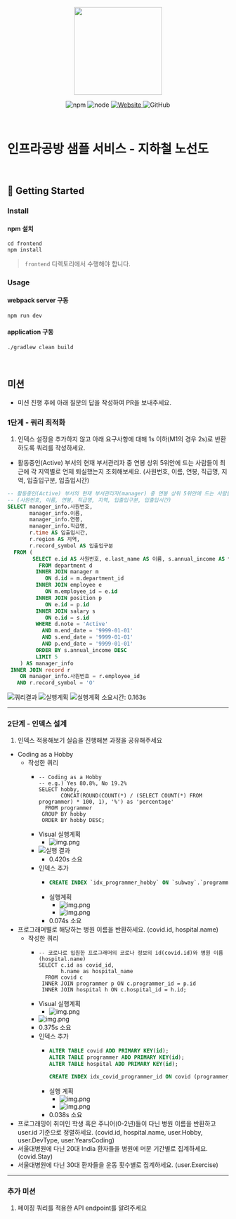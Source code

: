 <p align="center">
    <img width="200px;" src="https://raw.githubusercontent.com/woowacourse/atdd-subway-admin-frontend/master/images/main_logo.png"/>
</p>
<p align="center">
  <img alt="npm" src="https://img.shields.io/badge/npm-%3E%3D%205.5.0-blue">
  <img alt="node" src="https://img.shields.io/badge/node-%3E%3D%209.3.0-blue">
  <a href="https://edu.nextstep.camp/c/R89PYi5H" alt="nextstep atdd">
    <img alt="Website" src="https://img.shields.io/website?url=https%3A%2F%2Fedu.nextstep.camp%2Fc%2FR89PYi5H">
  </a>
  <img alt="GitHub" src="https://img.shields.io/github/license/next-step/atdd-subway-service">
</p>

<br>

# 인프라공방 샘플 서비스 - 지하철 노선도

<br>

## 🚀 Getting Started

### Install
#### npm 설치
```
cd frontend
npm install
```
> `frontend` 디렉토리에서 수행해야 합니다.

### Usage
#### webpack server 구동
```
npm run dev
```
#### application 구동
```
./gradlew clean build
```
<br>

## 미션

* 미션 진행 후에 아래 질문의 답을 작성하여 PR을 보내주세요.


### 1단계 - 쿼리 최적화

1. 인덱스 설정을 추가하지 않고 아래 요구사항에 대해 1s 이하(M1의 경우 2s)로 반환하도록 쿼리를 작성하세요.

- 활동중인(Active) 부서의 현재 부서관리자 중 연봉 상위 5위안에 드는 사람들이 최근에 각 지역별로 언제 퇴실했는지 조회해보세요. (사원번호, 이름, 연봉, 직급명, 지역, 입출입구분, 입출입시간)

```sql
-- 활동중인(Active) 부서의 현재 부서관리자(manager) 중 연봉 상위 5위안에 드는 사람들이 최근에 각 지역별로 언제 퇴실(O)했는지 조회해보세요.
-- (사원번호, 이름, 연봉, 직급명, 지역, 입출입구분, 입출입시간)
SELECT manager_info.사원번호,
       manager_info.이름,
       manager_info.연봉,
       manager_info.직급명,
       r.time AS 입출입시간,
       r.region AS 지역,
       r.record_symbol AS 입출입구분
  FROM (
        SELECT e.id AS 사원번호, e.last_name AS 이름, s.annual_income AS 연봉, p.position_name AS 직급명
          FROM department d
         INNER JOIN manager m
            ON d.id = m.department_id
         INNER JOIN employee e
            ON m.employee_id = e.id
         INNER JOIN position p
            ON e.id = p.id
         INNER JOIN salary s
            ON e.id = s.id
         WHERE d.note = 'Active'
           AND m.end_date = '9999-01-01'
           AND s.end_date = '9999-01-01'
           AND p.end_date = '9999-01-01'
         ORDER BY s.annual_income DESC
         LIMIT 5
    ) AS manager_info
 INNER JOIN record r
    ON manager_info.사원번호 = r.employee_id
   AND r.record_symbol = 'O'
```

![쿼리결과](step1-쿼리결과.png)
![실행계획](step1-실행계획(Visual).png)
![실행계획](실행계획.png)
소요시간: 0.163s

---

### 2단계 - 인덱스 설계

1. 인덱스 적용해보기 실습을 진행해본 과정을 공유해주세요

- Coding as a Hobby
  - 작성한 쿼리
    - ```mysql
      -- Coding as a Hobby
      -- e.g.) Yes 80.8%, No 19.2%
      SELECT hobby,
             CONCAT(ROUND(COUNT(*) / (SELECT COUNT(*) FROM programmer) * 100, 1), '%') as 'percentage'
        FROM programmer
       GROUP BY hobby
       ORDER BY hobby DESC;
      ```
    - Visual 실행계획
      - ![img.png](step2-mission1-실행계획(Visual).png)
    - ![실행 결과](step2-mission1-실행결과.png)
      - 0.420s 소요
    - 인덱스 추가
      - ```sql
        CREATE INDEX `idx_programmer_hobby` ON `subway`.`programmer` (hobby) COMMENT '' ALGORITHM DEFAULT LOCK DEFAULT
        ``` 
      - 실행계획
        - ![img.png](step2-mission1-튜닝후-실행계획(Visual).png)
        - ![img.png](step2-mission1-튜닝후-실행계획.png)
      - 0.074s 소요
- 프로그래머별로 해당하는 병원 이름을 반환하세요. (covid.id, hospital.name)
  - 작성한 쿼리
    - ```mysql
      -- 코로나로 입원한 프로그래머의 코로나 정보의 id(covid.id)와 병원 이름(hospital.name)
      SELECT c.id as covid_id,
             h.name as hospital_name
        FROM covid c
       INNER JOIN programmer p ON c.programmer_id = p.id
       INNER JOIN hospital h ON c.hospital_id = h.id;
      ```
    - Visual 실행계획
      - ![img.png](step2-mission2-실행계획(Visual).png)
    - ![img.png](step2-mission2-실행결과.png)
    - 0.375s 소요
    - 인덱스 추가
      - ```sql
        ALTER TABLE covid ADD PRIMARY KEY(id);
        ALTER TABLE programmer ADD PRIMARY KEY(id);
        ALTER TABLE hospital ADD PRIMARY KEY(id);
        
        CREATE INDEX idx_covid_programmer_id ON covid (programmer_id);
        ```
      - 실행 계획
        - ![img.png](step2-mission2-튜닝후-실행계획(Visual).png)
        - ![img.png](step2-mission2-튜닝후-실행계획.png)
      - 0.038s 소요
- 프로그래밍이 취미인 학생 혹은 주니어(0-2년)들이 다닌 병원 이름을 반환하고 user.id 기준으로 정렬하세요. (covid.id, hospital.name, user.Hobby, user.DevType, user.YearsCoding)
- 서울대병원에 다닌 20대 India 환자들을 병원에 머문 기간별로 집계하세요. (covid.Stay)
- 서울대병원에 다닌 30대 환자들을 운동 횟수별로 집계하세요. (user.Exercise)

---

### 추가 미션

1. 페이징 쿼리를 적용한 API endpoint를 알려주세요
